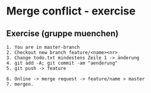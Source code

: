 # Merge conflict - exercise 

## Exercise (gruppe muenchen) 

```
1. You are in master-branch
2. Checkout new branch feature/<name><nr>
3. Change todo.txt mindestens Zeile 1 -> änderung 
4. git add -A; git commit -am "aenderung"
5. git push -> feature 

6. Online -> merge request -> feature/name > master 
7. mergen. 

```
